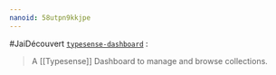 ```yaml
---
nanoid: 58utpn9kkjpe
---
```

#JaiDécouvert [`typesense-dashboard`](https://github.com/bfritscher/typesense-dashboard) :

>  A [[Typesense]] Dashboard to manage and browse collections. 
